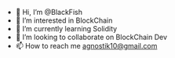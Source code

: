 - 👋 Hi, I’m @BlackFish
- 👀 I’m interested in BlockChain 
- 🌱 I’m currently learning Solidity
- 💞️ I’m looking to collaborate on BlockChain Dev
- 📫 How to reach me agnostik10@gmail.com

<!---
iblis01/iblis01 is a ✨ special ✨ repository because its `README.md` (this file) appears on your GitHub profile.
You can click the Preview link to take a look at your changes.
--->
